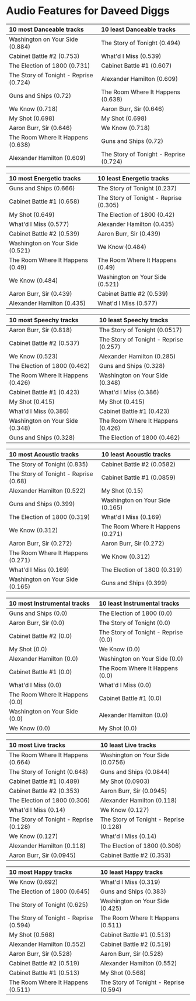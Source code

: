 # Audio Features for Daveed Diggs
| 10 most Danceable tracks | 10 least Danceable tracks |
|:---|:---|
| Washington on Your Side (0.884) | The Story of Tonight (0.494) |
| Cabinet Battle #2 (0.753) | What'd I Miss (0.539) |
| The Election of 1800 (0.731) | Cabinet Battle #1 (0.607) |
| The Story of Tonight - Reprise (0.724) | Alexander Hamilton (0.609) |
| Guns and Ships (0.72) | The Room Where It Happens (0.638) |
| We Know (0.718) | Aaron Burr, Sir (0.646) |
| My Shot (0.698) | My Shot (0.698) |
| Aaron Burr, Sir (0.646) | We Know (0.718) |
| The Room Where It Happens (0.638) | Guns and Ships (0.72) |
| Alexander Hamilton (0.609) | The Story of Tonight - Reprise (0.724) |

| 10 most Energetic tracks | 10 least Energetic tracks |
|:---|:---|
| Guns and Ships (0.666) | The Story of Tonight (0.237) |
| Cabinet Battle #1 (0.658) | The Story of Tonight - Reprise (0.305) |
| My Shot (0.649) | The Election of 1800 (0.42) |
| What'd I Miss (0.577) | Alexander Hamilton (0.435) |
| Cabinet Battle #2 (0.539) | Aaron Burr, Sir (0.439) |
| Washington on Your Side (0.521) | We Know (0.484) |
| The Room Where It Happens (0.49) | The Room Where It Happens (0.49) |
| We Know (0.484) | Washington on Your Side (0.521) |
| Aaron Burr, Sir (0.439) | Cabinet Battle #2 (0.539) |
| Alexander Hamilton (0.435) | What'd I Miss (0.577) |

| 10 most Speechy tracks | 10 least Speechy tracks |
|:---|:---|
| Aaron Burr, Sir (0.818) | The Story of Tonight (0.0517) |
| Cabinet Battle #2 (0.537) | The Story of Tonight - Reprise (0.257) |
| We Know (0.523) | Alexander Hamilton (0.285) |
| The Election of 1800 (0.462) | Guns and Ships (0.328) |
| The Room Where It Happens (0.426) | Washington on Your Side (0.348) |
| Cabinet Battle #1 (0.423) | What'd I Miss (0.386) |
| My Shot (0.415) | My Shot (0.415) |
| What'd I Miss (0.386) | Cabinet Battle #1 (0.423) |
| Washington on Your Side (0.348) | The Room Where It Happens (0.426) |
| Guns and Ships (0.328) | The Election of 1800 (0.462) |

| 10 most Acoustic tracks | 10 least Acoustic tracks |
|:---|:---|
| The Story of Tonight (0.835) | Cabinet Battle #2 (0.0582) |
| The Story of Tonight - Reprise (0.68) | Cabinet Battle #1 (0.0859) |
| Alexander Hamilton (0.522) | My Shot (0.15) |
| Guns and Ships (0.399) | Washington on Your Side (0.165) |
| The Election of 1800 (0.319) | What'd I Miss (0.169) |
| We Know (0.312) | The Room Where It Happens (0.271) |
| Aaron Burr, Sir (0.272) | Aaron Burr, Sir (0.272) |
| The Room Where It Happens (0.271) | We Know (0.312) |
| What'd I Miss (0.169) | The Election of 1800 (0.319) |
| Washington on Your Side (0.165) | Guns and Ships (0.399) |

| 10 most Instrumental tracks | 10 least Instrumental tracks |
|:---|:---|
| Guns and Ships (0.0) | The Election of 1800 (0.0) |
| Aaron Burr, Sir (0.0) | The Story of Tonight (0.0) |
| Cabinet Battle #2 (0.0) | The Story of Tonight - Reprise (0.0) |
| My Shot (0.0) | We Know (0.0) |
| Alexander Hamilton (0.0) | Washington on Your Side (0.0) |
| Cabinet Battle #1 (0.0) | The Room Where It Happens (0.0) |
| What'd I Miss (0.0) | What'd I Miss (0.0) |
| The Room Where It Happens (0.0) | Cabinet Battle #1 (0.0) |
| Washington on Your Side (0.0) | Alexander Hamilton (0.0) |
| We Know (0.0) | My Shot (0.0) |

| 10 most Live tracks | 10 least Live tracks |
|:---|:---|
| The Room Where It Happens (0.664) | Washington on Your Side (0.0756) |
| The Story of Tonight (0.648) | Guns and Ships (0.0844) |
| Cabinet Battle #1 (0.489) | My Shot (0.0903) |
| Cabinet Battle #2 (0.353) | Aaron Burr, Sir (0.0945) |
| The Election of 1800 (0.306) | Alexander Hamilton (0.118) |
| What'd I Miss (0.14) | We Know (0.127) |
| The Story of Tonight - Reprise (0.128) | The Story of Tonight - Reprise (0.128) |
| We Know (0.127) | What'd I Miss (0.14) |
| Alexander Hamilton (0.118) | The Election of 1800 (0.306) |
| Aaron Burr, Sir (0.0945) | Cabinet Battle #2 (0.353) |

| 10 most Happy tracks | 10 least Happy tracks |
|:---|:---|
| We Know (0.692) | What'd I Miss (0.319) |
| The Election of 1800 (0.645) | Guns and Ships (0.383) |
| The Story of Tonight (0.625) | Washington on Your Side (0.425) |
| The Story of Tonight - Reprise (0.594) | The Room Where It Happens (0.511) |
| My Shot (0.568) | Cabinet Battle #1 (0.513) |
| Alexander Hamilton (0.552) | Cabinet Battle #2 (0.519) |
| Aaron Burr, Sir (0.528) | Aaron Burr, Sir (0.528) |
| Cabinet Battle #2 (0.519) | Alexander Hamilton (0.552) |
| Cabinet Battle #1 (0.513) | My Shot (0.568) |
| The Room Where It Happens (0.511) | The Story of Tonight - Reprise (0.594) |
